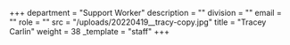+++
department = "Support Worker"
description = ""
division = ""
email = ""
role = ""
src = "/uploads/20220419__tracy-copy.jpg"
title = "Tracey Carlin"
weight = 38
_template = "staff"
+++

